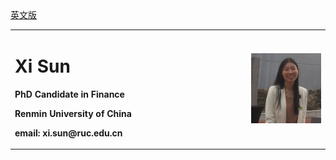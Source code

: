 <table>
  <tr>
    <td width="75%">
      <h1>Xi Sun</h1>
      <p><b>PhD Candidate in Finance</b></p>
      <p><b>Renmin University of China </b></p>
      <p><b>email: xi.sun@ruc.edu.cn</b></p>
      <p><b></b></p>
    </td>
    <td width="25%">
      <img src="/WWII.jpg" width="100%">   
    </td>
  </tr>
  <a href="/index-en.html">英文版</a>
</table>
